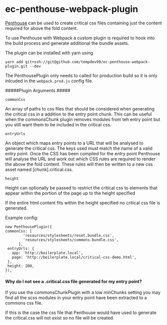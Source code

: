 # ec-penthouse-webpack-plugin

[Penthouse](https://github.com/pocketjoso/penthouse) can be used to create critical css files containing just the content required for above the fold content.

To use Penthouse with Webpack a custom plugin is required to hook into the build process and generate additional the bundle assets.

The plugin can be installed with yarn using

```
yarn add git+ssh://git@github.com/tempdev99/ec-penthouse-webpack-plugin.git --dev
``` 

The PenthousePlugin only needs to called for production build so it is only inlcuded in the `webpack.prod.js` config file. 


#####Plugin Arguments #####

`commonCss`

An array of paths to css files that should be considered when generating the critical css in a addition to the entry point chunk.
This can be useful when the commonsChunk plugin removes modules from teh entry point but you still want them to be included in the critical css.

`entryUrls` 

An object which maps entry points to a URL that will be analysed to generate the critical css. The keys used must match the name of a valid entry point. 
Once the CSS has been compiled for the entry point Penthouse will analyse the URL and work out which CSS rules are required to render the above the fold content.
These rules will then be written to a new css asset named [chunk].critical.css.

`height`

Height can optionally be passed to restrict the critical css to elements that appear within the portion of the page up to the height specified

If the entire html content fits within the height specified no critical css file is generated.

Example config:
```
new PenthousePlugin({
commonCss: [
        'resources/stylesheets/reset.bundle.css',
        'resources/stylesheets/commons.bundle.css',
      ],
 entryUrls: {
   app: 'http://boilerplate.local',
   page: 'http://boilerplate.local/critical-css-demo.html',
 },
 height: 200,
}),
```

#### Why do I not see a .critical.css file generated for my entry point? ####

If you use the commonsChunkPlugin with a low minChunks setting you may find all the scss modules in your entry point have been extracted to a commons css file. 

If this is the case the css file that Penthouse would have used to generate the critical.css will not exist so no file will be created. 